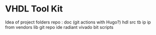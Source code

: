 # VHDL Tool Kit

Idea of project folders
repo :
    doc (git actions with Hugo?)
    hdl
        src
        tb
    ip
        ip from vendors
    lib
        git repo
    ide
        radiant
        vivado
    bit
    scripts

